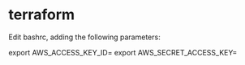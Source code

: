 # terraform

Edit bashrc, adding the following parameters: 
 
export AWS_ACCESS_KEY_ID= 
export AWS_SECRET_ACCESS_KEY=
